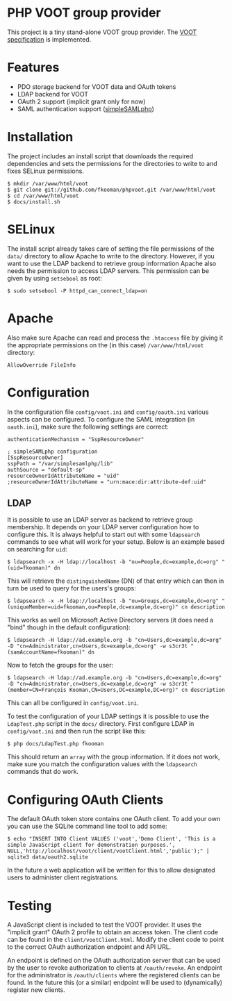 # PHP VOOT group provider

This project is a tiny stand-alone VOOT group provider. The 
[VOOT specification](http://www.openvoot.org/) is implemented.

# Features
* PDO storage backend for VOOT data and OAuth tokens
* LDAP backend for VOOT
* OAuth 2 support (implicit grant only for now)
* SAML authentication support ([simpleSAMLphp](http://www.simplesamlphp.org)) 

# Installation
The project includes an install script that downloads the required dependencies
and sets the permissions for the directories to write to and fixes SELinux 
permissions.

    $ mkdir /var/www/html/voot
    $ git clone git://github.com/fkooman/phpvoot.git /var/www/html/voot
    $ cd /var/www/html/voot
    $ docs/install.sh

# SELinux
The install script already takes care of setting the file permissions of the
`data/` directory to allow Apache to write to the directory. However, if you
want to use the LDAP backend to retrieve group information Apache also needs
the permission to access LDAP servers. This permission can be given by using
`setsebool` as root:

    $ sudo setsebool -P httpd_can_connect_ldap=on

# Apache
Also make sure Apache can read and process the `.htaccess` file by giving it
the appropriate permissions on the (in this case) `/var/www/html/voot` 
directory:

    AllowOverride FileInfo

# Configuration
In the configuration file `config/voot.ini` and `config/oauth.ini` various 
aspects can be configured. To configure the SAML integration (in `oauth.ini`), 
make sure the following settings are correct:

    authenticationMechanism = "SspResourceOwner"

    ; simpleSAMLphp configuration
    [SspResourceOwner]
    sspPath = "/var/simplesamlphp/lib"
    authSource = "default-sp"
    resourceOwnerIdAttributeName = "uid"
    ;resourceOwnerIdAttributeName = "urn:mace:dir:attribute-def:uid"

## LDAP 
It is possible to use an LDAP server as backend to retrieve group membership.
It depends on your LDAP server configuration how to configure this. It is 
always helpful to start out with some `ldapsearch` commands to see what will 
work for your setup. Below is an example based on searching for `uid`:

    $ ldapsearch -x -H ldap://localhost -b "ou=People,dc=example,dc=org" "(uid=fkooman)" dn

This will retrieve the `distinguishedName` (DN) of that entry which can then in
turn be used to query for the users's groups:

    $ ldapsearch -x -H ldap://localhost -b "ou=Groups,dc=example,dc=org" "(uniqueMember=uid=fkooman,ou=People,dc=example,dc=org)" cn description

This works as well on Microsoft Active Directory servers (it does need a "bind" 
though in the default configuration):

    $ ldapsearch -H ldap://ad.example.org -b "cn=Users,dc=example,dc=org" -D "cn=Administrator,cn=Users,dc=example,dc=org" -w s3cr3t "(samAccountName=fkooman)" dn

Now to fetch the groups for the user:

    $ ldapsearch -H ldap://ad.example.org -b "cn=Users,dc=example,dc=org" -D "cn=Administrator,cn=Users,dc=example,dc=org" -w s3cr3t "(member=CN=François Kooman,CN=Users,DC=example,DC=org)" cn description

This can all be configured in `config/voot.ini`.

To test the configuration of your LDAP settings it is possible to use the 
`LdapTest.php` script in the `docs/` directory. First configure LDAP in 
`config/voot.ini` and then run the script like this:

    $ php docs/LdapTest.php fkooman

This should return an `array` with the group information. If it does not work,
make sure you match the configuration values with the `ldapsearch` commands 
that do work.

# Configuring OAuth Clients

The default OAuth token store contains one OAuth client. To add your own you
can use the SQLite command line tool to add some:

    $ echo "INSERT INTO Client VALUES ('voot','Demo Client', 'This is a simple JavaScript client for demonstration purposes.', NULL,'http://localhost/voot/client/vootClient.html','public');" | sqlite3 data/oauth2.sqlite

In the future a web application will be written for this to allow designated
users to administer client registrations.

# Testing

A JavaScript client is included to test the VOOT provider. It uses the 
"implicit grant" OAuth 2 profile to obtain an access token. The client code can 
be found in the `client/vootClient.html`. Modify the client code to point to the
correct OAuth authorization endpoint and API URL.

An endpoint is defined on the OAuth authorization server that can be used
by the user to revoke authorization to clients at `/oauth/revoke`. An endpoint 
for the administrator is `/oauth/clients` where the registered clients can be
found. In the future this (or a similar) endpoint will be used to (dynamically)
register new clients.

